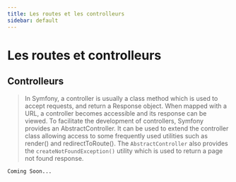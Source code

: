 ```yaml
---
title: Les routes et les controlleurs 
sidebar: default
---
```


# Les routes et controlleurs

## Controlleurs
> In Symfony, a controller is usually a class method which is used to accept requests, and return a Response object. 
> When mapped with a URL, a controller becomes accessible and its response can be viewed.
> To facilitate the development of controllers, Symfony provides an AbstractController. 
> It can be used to extend the controller class allowing access to some frequently used utilities such as render() and redirectToRoute(). 
> The `AbstractController` also provides the `createNotFoundException()` utility which is used to return a page not found response.


    Coming Soon...

